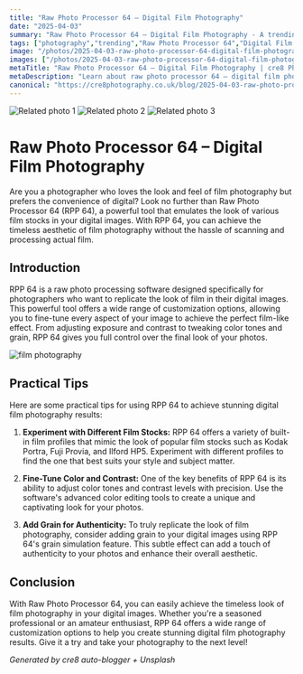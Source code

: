```yaml
---
title: "Raw Photo Processor 64 – Digital Film Photography"
date: "2025-04-03"
summary: "Raw Photo Processor 64 – Digital Film Photography - A trending topic in photography."
tags: ["photography","trending","Raw Photo Processor 64","Digital Film Photography","Film Stocks","Color Tones","Grain","Raw Photo Processing Software","Film Profiles","Color Editing Tools","Grain Simulation","Customization Options"]
image: "/photos/2025-04-03-raw-photo-processor-64-digital-film-photography-1.jpg"
images: ["/photos/2025-04-03-raw-photo-processor-64-digital-film-photography-1.jpg","/photos/2025-04-03-raw-photo-processor-64-digital-film-photography-2.jpg","/photos/2025-04-03-raw-photo-processor-64-digital-film-photography-3.jpg"]
metaTitle: "Raw Photo Processor 64 – Digital Film Photography | cre8 Photography"
metaDescription: "Learn about raw photo processor 64 – digital film photography in photography with practical tips and insights."
canonical: "https://cre8photography.co.uk/blog/2025-04-03-raw-photo-processor-64-digital-film-photography"
---
```



<div class="grid grid-cols-1 sm:grid-cols-2 md:grid-cols-3 gap-4">
  <img src="/photos/2025-04-03-raw-photo-processor-64-digital-film-photography-1.jpg" alt="Related photo 1" class="w-full rounded-lg" />
<img src="/photos/2025-04-03-raw-photo-processor-64-digital-film-photography-2.jpg" alt="Related photo 2" class="w-full rounded-lg" />
<img src="/photos/2025-04-03-raw-photo-processor-64-digital-film-photography-3.jpg" alt="Related photo 3" class="w-full rounded-lg" />
</div>


# Raw Photo Processor 64 – Digital Film Photography

Are you a photographer who loves the look and feel of film photography but prefers the convenience of digital? Look no further than Raw Photo Processor 64 (RPP 64), a powerful tool that emulates the look of various film stocks in your digital images. With RPP 64, you can achieve the timeless aesthetic of film photography without the hassle of scanning and processing actual film.

## Introduction

RPP 64 is a raw photo processing software designed specifically for photographers who want to replicate the look of film in their digital images. This powerful tool offers a wide range of customization options, allowing you to fine-tune every aspect of your image to achieve the perfect film-like effect. From adjusting exposure and contrast to tweaking color tones and grain, RPP 64 gives you full control over the final look of your photos.

![film photography](/path/to/image)

## Practical Tips

Here are some practical tips for using RPP 64 to achieve stunning digital film photography results:

1. **Experiment with Different Film Stocks:** RPP 64 offers a variety of built-in film profiles that mimic the look of popular film stocks such as Kodak Portra, Fuji Provia, and Ilford HP5. Experiment with different profiles to find the one that best suits your style and subject matter.

2. **Fine-Tune Color and Contrast:** One of the key benefits of RPP 64 is its ability to adjust color tones and contrast levels with precision. Use the software's advanced color editing tools to create a unique and captivating look for your photos.

3. **Add Grain for Authenticity:** To truly replicate the look of film photography, consider adding grain to your digital images using RPP 64's grain simulation feature. This subtle effect can add a touch of authenticity to your photos and enhance their overall aesthetic.

## Conclusion

With Raw Photo Processor 64, you can easily achieve the timeless look of film photography in your digital images. Whether you're a seasoned professional or an amateur enthusiast, RPP 64 offers a wide range of customization options to help you create stunning digital film photography results. Give it a try and take your photography to the next level!

*Generated by cre8 auto-blogger + Unsplash*
